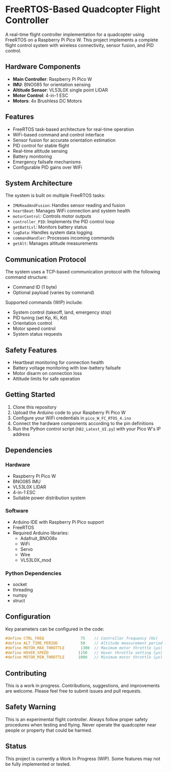 # FreeRTOS-Based Quadcopter Flight Controller

A real-time flight controller implementation for a quadcopter using FreeRTOS on a Raspberry Pi Pico W. This project implements a complete flight control system with wireless connectivity, sensor fusion, and PID control.

## Hardware Components

- **Main Controller**: Raspberry Pi Pico W
- **IMU**: BNO085 for orientation sensing
- **Altitude Sensor**: VL53L0X single point LIDAR
- **Motor Control**: 4-in-1 ESC
- **Motors**: 4x Brushless DC Motors

## Features

- FreeRTOS task-based architecture for real-time operation
- WiFi-based command and control interface
- Sensor fusion for accurate orientation estimation
- PID control for stable flight
- Real-time altitude sensing
- Battery monitoring
- Emergency failsafe mechanisms
- Configurable PID gains over WiFi

## System Architecture

The system is built on multiple FreeRTOS tasks:

- `IMUReadAndFusion`: Handles sensor reading and fusion
- `heartBeat`: Manages WiFi connection and system health
- `motorControl`: Controls motor outputs
- `controller_PID`: Implements the PID control loop
- `getBattLvl`: Monitors battery status
- `logData`: Handles system data logging
- `commandHandler`: Processes incoming commands
- `getAlt`: Manages altitude measurements

## Communication Protocol

The system uses a TCP-based communication protocol with the following command structure:

- Command ID (1 byte)
- Optional payload (varies by command)

Supported commands (WIP) include:
- System control (takeoff, land, emergency stop)
- PID tuning (set Kp, Ki, Kd)
- Orientation control
- Motor speed control
- System status requests

## Safety Features

- Heartbeat monitoring for connection health
- Battery voltage monitoring with low-battery failsafe
- Motor disarm on connection loss
- Attitude limits for safe operation

## Getting Started

1. Clone this repository
2. Upload the Arduino code to your Raspberry Pi Pico W
3. Configure your WiFi credentials in `pico_W_FC_RTOS_4.ino`
4. Connect the hardware components according to the pin definitions
5. Run the Python control script (`hB2_Latest_UI.py`) with your Pico W's IP address

## Dependencies

### Hardware
- Raspberry Pi Pico W
- BNO085 IMU
- VL53L0X LIDAR
- 4-in-1 ESC
- Suitable power distribution system

### Software
- Arduino IDE with Raspberry Pi Pico support
- FreeRTOS
- Required Arduino libraries:
  - Adafruit_BNO08x
  - WiFi
  - Servo
  - Wire
  - VL53L0X_mod

### Python Dependencies
- socket
- threading
- numpy
- struct

## Configuration

Key parameters can be configured in the code:

```cpp
#define CTRL_FREQ                75    // Controller frequency (Hz)
#define ALT_TIME_PERIOD          50    // Altitude measurement period (ms)
#define MOTOR_MAX_THROTTLE       1300  // Maximum motor throttle (μs)
#define HOVER_SPEED             1150   // Hover throttle setting (μs)
#define MOTOR_MIN_THROTTLE      1000   // Minimum motor throttle (μs)
```

## Contributing

This is a work in progress. Contributions, suggestions, and improvements are welcome. Please feel free to submit issues and pull requests.


## Safety Warning

This is an experimental flight controller. Always follow proper safety procedures when testing and flying. Never operate the quadcopter near people or property that could be harmed.

## Status

This project is currently a Work In Progress (WIP). Some features may not be fully implemented or tested.